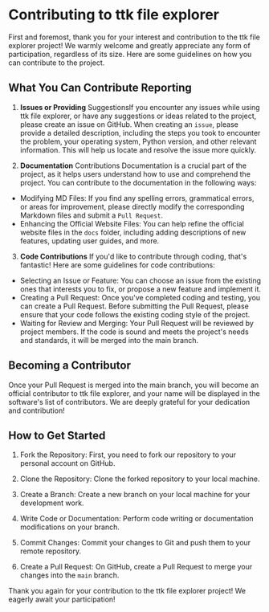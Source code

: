 # Contributing to ttk file explorer

First and foremost, thank you for your interest and contribution to the ttk file explorer project! We warmly welcome and greatly appreciate any form of participation, regardless of its size. Here are some guidelines on how you can contribute to the project.

## What You Can Contribute Reporting 

1. **Issues or Providing**
SuggestionsIf you encounter any issues while using ttk file explorer, or have any suggestions or ideas related to the project, please create an issue on GitHub. When creating an `issue`, please provide a detailed description, including the steps you took to encounter the problem, your operating system, Python version, and other relevant information. This will help us locate and resolve the issue more quickly.

2. **Documentation**
Contributions Documentation is a crucial part of the project, as it helps users understand how to use and comprehend the project. You can contribute to the documentation in the following ways:
* Modifying MD Files: If you find any spelling errors, grammatical errors, or areas for improvement, please directly modify the corresponding Markdown files and submit a `Pull Request`.
* Enhancing the Official Website Files: You can help refine the official website files in the `docs` folder, including adding descriptions of new features, updating user guides, and more.

3. **Code Contributions**
If you'd like to contribute through coding, that's fantastic! Here are some guidelines for code contributions:
* Selecting an Issue or Feature: You can choose an issue from the existing ones that interests you to fix, or propose a new feature and implement it.
* Creating a Pull Request: Once you've completed coding and testing, you can create a Pull Request. Before submitting the Pull Request, please ensure that your code follows the existing coding style of the project.
* Waiting for Review and Merging: Your Pull Request will be reviewed by project members. If the code is sound and meets the project's needs and standards, it will be merged into the main branch.

## Becoming a Contributor
Once your Pull Request is merged into the main branch, you will become an official contributor to ttk file explorer, and your name will be displayed in the software's list of contributors. We are deeply grateful for your dedication and contribution!

## How to Get Started
1. Fork the Repository: First, you need to fork our repository to your personal account on GitHub.

2. Clone the Repository: Clone the forked repository to your local machine.

3. Create a Branch: Create a new branch on your local machine for your development work.

4. Write Code or Documentation: Perform code writing or documentation modifications on your branch.

5. Commit Changes: Commit your changes to Git and push them to your remote repository.

6. Create a Pull Request: On GitHub, create a Pull Request to merge your changes into the `main` branch.

Thank you again for your contribution to the ttk file explorer project! We eagerly await your participation!

